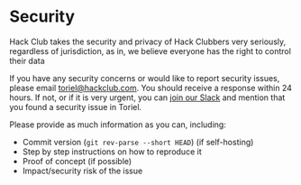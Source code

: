 # Security

Hack Club takes the security and privacy of Hack Clubbers very seriously, regardless of jurisdiction, as in, we believe everyone has the right to control their data

If you have any security concerns or would like to report security issues, please email toriel@hackclub.com. You should receive a response within 24 hours. If not, or if it is very urgent, you can [join our Slack](https://hackclub.com/slack) and mention that you found a security issue in Toriel.

Please provide as much information as you can, including:
- Commit version (`git rev-parse --short HEAD`) (if self-hosting)
- Step by step instructions on how to reproduce it
- Proof of concept (if possible)
- Impact/security risk of the issue

